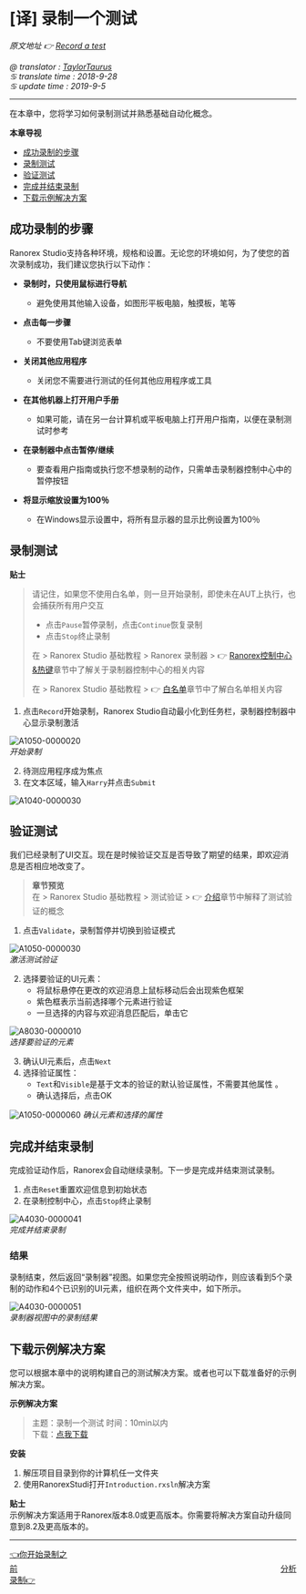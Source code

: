 # [译] 录制一个测试

*原文地址 👉 [Record a test][0]*

*@ translator : [TaylorTaurus](https://github.com/taylortaurus)*    
*♋ translate time : 2018-9-28*    
*♋ update time : 2019-9-5*

---

在本章中，您将学习如何录制测试并熟悉基础自动化概念。

**本章导视**

- [成功录制的步骤](#成功录制的步骤)
- [录制测试](#录制测试)
- [验证测试](#验证测试)
- [完成并结束录制](#完成并结束录制)
- [下载示例解决方案](#下载示例解决方案)

## 成功录制的步骤

Ranorex Studio支持各种环境，规格和设置。无论您的环境如何，为了使您的首次录制成功，我们建议您执行以下动作：

- **录制时，只使用鼠标进行导航**

    - 避免使用其他输入设备，如图形平板电脑，触摸板，笔等

- **点击每一步骤**

    - 不要使用Tab键浏览表单

- **关闭其他应用程序**

    - 关闭您不需要进行测试的任何其他应用程序或工具

- **在其他机器上打开用户手册**

    - 如果可能，请在另一台计算机或平板电脑上打开用户指南，以便在录制测试时参考

- **在录制器中点击暂停/继续**

    - 要查看用户指南或执行您不想录制的动作，只需单击录制器控制中心中的暂停按钮

- **将显示缩放设置为100％**

    - 在Windows显示设置中，将所有显示器的显示比例设置为100％





## 录制测试

**贴士**  
> 请记住，如果您不使用白名单，则一旦开始录制，即使未在AUT上执行，也会捕获所有用户交互
> 
> - 点击`Pause`暂停录制，点击`Continue`恢复录制
> - 点击`Stop`终止录制
> 
> 在 \> Ranorex Studio 基础教程 \> Ranorex 录制器 \> 👉 [Ranorex控制中心&热键][1]章节中了解关于录制器控制中心的相关内容
>
> 在 \> Ranorex Studio 基础教程 \> 👉 [白名单][2]章节中了解白名单相关内容

1. 点击`Record`开始录制，Ranorex Studio自动最小化到任务栏，录制器控制器中心显示录制激活

![A1050-0000020](https://gitee.com/taylortaurus/RX_UserGuide_GitBook_Picbed/raw/master/RanorexRecorder/A1050-0000020.png)  
*开始录制*  

2. 待测应用程序成为焦点
3. 在文本区域，输入`Harry`并点击`Submit`

![A1040-0000030](https://gitee.com/taylortaurus/RX_UserGuide_GitBook_Picbed/raw/master/RanorexRecorder/A1040-0000030.gif)

## 验证测试

我们已经录制了UI交互。现在是时候验证交互是否导致了期望的结果，即欢迎消息是否相应地改变了。

> **章节预览**  
> 在 \> Ranorex Studio 基础教程 \> 测试验证 \> 👉 [介绍][3]章节中解释了测试验证的概念


1. 点击`Validate`，录制暂停并切换到验证模式

![A1050-0000030](https://gitee.com/taylortaurus/RX_UserGuide_GitBook_Picbed/raw/master/RanorexRecorder/A1050-0000030.png)  
*激活测试验证*  

2. 选择要验证的UI元素：
    - 将鼠标悬停在更改的欢迎消息上鼠标移动后会出现紫色框架
    - 紫色框表示当前选择哪个元素进行验证
    - 一旦选择的内容与欢迎消息匹配后，单击它

![A8030-0000010](https://gitee.com/taylortaurus/RX_UserGuide_GitBook_Picbed/raw/master/RanorexRecorder/A8030-0000010.gif)  
*选择要验证的元素*  

3. 确认UI元素后，点击`Next`
4. 选择验证属性：
    - `Text`和`Visible`是基于文本的验证的默认验证属性，不需要其他属性 。
    - 确认选择后，点击OK

![A1050-0000060](https://gitee.com/taylortaurus/RX_UserGuide_GitBook_Picbed/raw/master/RanorexRecorder/A1050-0000060.png)
*确认元素和选择的属性*  

## 完成并结束录制

完成验证动作后，Ranorex会自动继续录制。下一步是完成并结束测试录制。

1. 点击`Reset`重置欢迎信息到初始状态
2. 在录制控制中心，点击`Stop`终止录制

![A4030-0000041](https://gitee.com/taylortaurus/RX_UserGuide_GitBook_Picbed/raw/master/RanorexRecorder/A4030-0000041.png)  
*完成并结束录制*  

### 结果

录制结束，然后返回“录制器”视图。如果您完全按照说明动作，则应该看到5个录制的动作和4个已识别的UI元素，组织在两个文件夹中，如下所示。

![A4030-0000051](https://gitee.com/taylortaurus/RX_UserGuide_GitBook_Picbed/raw/master/RanorexRecorder/A4030-0000051.png)  
*录制器视图中的录制结果*  


## 下载示例解决方案

您可以根据本章中的说明构建自己的测试解决方案。或者也可以下载准备好的示例解决方案。  

**示例解决方案** 
> 主题：录制一个测试 
> 时间：10min以内  
> 下载：[点我下载][5]  


**安装**

1. 解压项目目录到你的计算机任一文件夹
2. 使用RanorexStudi打开`Introduction.rxsln`解决方案

**贴士**  
示例解决方案适用于Ranorex版本8.0或更高版本。你需要将解决方案自动升级同意到8.2及更高版本的。

---
[👈你开始录制之前][6]&emsp;&emsp;&emsp;&emsp;&emsp;&emsp;&emsp;&emsp;&emsp;&emsp;&emsp;&emsp;&emsp;&emsp;&emsp;&emsp;&emsp;&emsp;&emsp;&emsp;&emsp;&emsp;&emsp;&emsp;&emsp;&emsp;&emsp;&emsp;&emsp;&emsp;&emsp;&emsp;&emsp;[分析录制👉][7]

[0]: https://www.ranorex.com/help/latest/ranorex-studio-fundamentals/ranorex-recorder/recording-a-test/
[1]: ./[译]录制器控制中心和热键.html
[2]: ..//..//ranorex-studio-fundamentals/whitelisting/introduction.html
[3]: ..//..//ranorex-studio-fundamentals/test-validation/introduction.html
[4]: ..//..//ranorex-studio-fundamentals/test-validation/[译]验证的概念.html
[5]: https://www.ranorex.com/rx-media/rx-user-guide/latest/download/RxSampleIntroduction.zip
[6]:.\before-you-start-recording.html
[7]:.\analyzing-recordings.html


